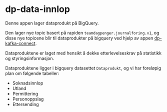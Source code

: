 # dp-data-innlop

Denne appen lager dataprodukt på BigQuery. 

Den lager nye topic basert på rapiden `teamdagpenger.journalforing.v1`, og disse nye topicene blir til dataprodukter på bigquery ved hjelp av appen [dp-kafka-connect](https://github.com/navikt/dp-kafka-connect).

Dataproduktene er laget med hensikt å dekke etterlevelseskrav på statistikk og styringsinformasjon.

Dataproduktene ligger i bigquery datasettet `Dataprodukt`, og vi har foreløpig plan om følgende tabeller:

- Soknadsinnlop
- Utland
- Permittering
- Personoppslag
- Ettersending
